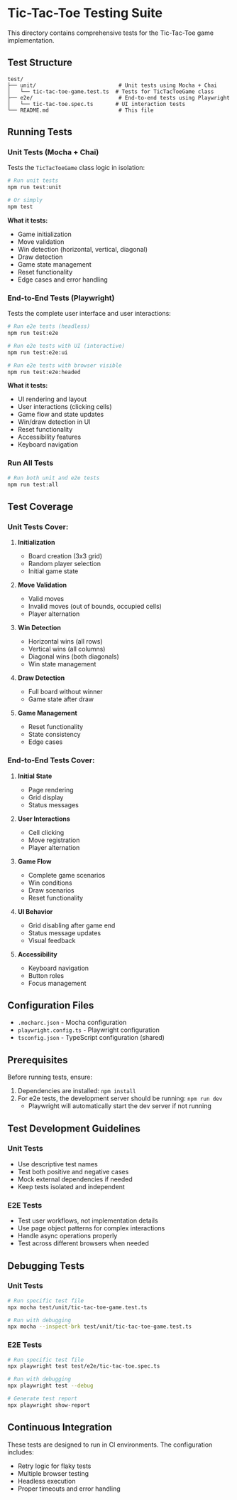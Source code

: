 # Tic-Tac-Toe Testing Suite

This directory contains comprehensive tests for the Tic-Tac-Toe game implementation.

## Test Structure

```
test/
├── unit/                          # Unit tests using Mocha + Chai
│   └── tic-tac-toe-game.test.ts  # Tests for TicTacToeGame class
├── e2e/                           # End-to-end tests using Playwright
│   └── tic-tac-toe.spec.ts       # UI interaction tests
└── README.md                      # This file
```

## Running Tests

### Unit Tests (Mocha + Chai)

Tests the `TicTacToeGame` class logic in isolation:

```bash
# Run unit tests
npm run test:unit

# Or simply
npm test
```

**What it tests:**
- Game initialization
- Move validation
- Win detection (horizontal, vertical, diagonal)
- Draw detection
- Game state management
- Reset functionality
- Edge cases and error handling

### End-to-End Tests (Playwright)

Tests the complete user interface and user interactions:

```bash
# Run e2e tests (headless)
npm run test:e2e

# Run e2e tests with UI (interactive)
npm run test:e2e:ui

# Run e2e tests with browser visible
npm run test:e2e:headed
```

**What it tests:**
- UI rendering and layout
- User interactions (clicking cells)
- Game flow and state updates
- Win/draw detection in UI
- Reset functionality
- Accessibility features
- Keyboard navigation

### Run All Tests

```bash
# Run both unit and e2e tests
npm run test:all
```

## Test Coverage

### Unit Tests Cover:

1. **Initialization**
   - Board creation (3x3 grid)
   - Random player selection
   - Initial game state

2. **Move Validation**
   - Valid moves
   - Invalid moves (out of bounds, occupied cells)
   - Player alternation

3. **Win Detection**
   - Horizontal wins (all rows)
   - Vertical wins (all columns)
   - Diagonal wins (both diagonals)
   - Win state management

4. **Draw Detection**
   - Full board without winner
   - Game state after draw

5. **Game Management**
   - Reset functionality
   - State consistency
   - Edge cases

### End-to-End Tests Cover:

1. **Initial State**
   - Page rendering
   - Grid display
   - Status messages

2. **User Interactions**
   - Cell clicking
   - Move registration
   - Player alternation

3. **Game Flow**
   - Complete game scenarios
   - Win conditions
   - Draw scenarios
   - Reset functionality

4. **UI Behavior**
   - Grid disabling after game end
   - Status message updates
   - Visual feedback

5. **Accessibility**
   - Keyboard navigation
   - Button roles
   - Focus management

## Configuration Files

- `.mocharc.json` - Mocha configuration
- `playwright.config.ts` - Playwright configuration
- `tsconfig.json` - TypeScript configuration (shared)

## Prerequisites

Before running tests, ensure:

1. Dependencies are installed: `npm install`
2. For e2e tests, the development server should be running: `npm run dev`
   - Playwright will automatically start the dev server if not running

## Test Development Guidelines

### Unit Tests
- Use descriptive test names
- Test both positive and negative cases
- Mock external dependencies if needed
- Keep tests isolated and independent

### E2E Tests
- Test user workflows, not implementation details
- Use page object patterns for complex interactions
- Handle async operations properly
- Test across different browsers when needed

## Debugging Tests

### Unit Tests
```bash
# Run specific test file
npx mocha test/unit/tic-tac-toe-game.test.ts

# Run with debugging
npx mocha --inspect-brk test/unit/tic-tac-toe-game.test.ts
```

### E2E Tests
```bash
# Run specific test file
npx playwright test test/e2e/tic-tac-toe.spec.ts

# Run with debugging
npx playwright test --debug

# Generate test report
npx playwright show-report
```

## Continuous Integration

These tests are designed to run in CI environments. The configuration includes:
- Retry logic for flaky tests
- Multiple browser testing
- Headless execution
- Proper timeouts and error handling
